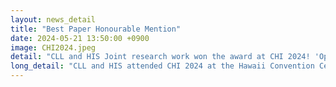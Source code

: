 ```yaml
---
layout: news_detail
title: "Best Paper Honourable Mention"
date: 2024-05-21 13:50:00 +0900
image: CHI2024.jpeg
detail: "CLL and HIS Joint research work won the award at CHI 2024! 'Open sesame? Open Salami! Personalizing vocabulary assessment-intervention for children via pervasive profiling and bespoke storybook generation"
long_detail: "CLL and HIS attended CHI 2024 at the Hawaii Convention Center in Honolulu, Hawaii. The convention was held from May 11-16. The paper written by CLL's research team (Dongsun Yim, Eunae Jeong, Jae-Eun Cho, and Wonjeong Park) and HIS's research team (Inseok Hwang, Jungeun Lee, Suwon Yoon, and Kyoosik Lee), titled 'Open Sesame? Open Salami! Personalizing Vocabulary Assessment-Intervention for Children via Pervasive Profiling and Bespoke Storybook Generation,' won the Best Paper Honourable Mention at CHI 2024!"
---
```


